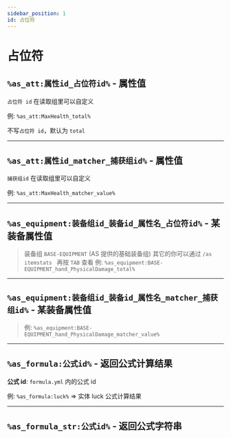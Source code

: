 ```yaml
---
sidebar_position: 1
id: 占位符
---
```


# 占位符

## `%as_att:属性id_占位符id%` - 属性值

`占位符 id` 在读取组里可以自定义

例: `%as_att:MaxHealth_total%`

不写`占位符 id`，默认为 `total`

---

## `%as_att:属性id_matcher_捕获组id%` - 属性值

`捕获组id` 在读取组里可以自定义

例: `%as_att:MaxHealth_matcher_value%`

---

## `%as_equipment:装备组id_装备id_属性名_占位符id%` - 某装备属性值

> 装备组 `BASE-EQUIPMENT` (AS 提供的基础装备组)
> 其它的你可以通过 `/as itemstats ` 再按 `TAB` 查看
> 例: `%as_equipment:BASE-EQUIPMENT_hand_PhysicalDamage_total%`

---

## `%as_equipment:装备组id_装备id_属性名_matcher_捕获组id%` - 某装备属性值

> 例: `%as_equipment:BASE-EQUIPMENT_hand_PhysicalDamage_matcher_value%`

---

## `%as_formula:公式id%` - 返回公式计算结果

**公式 id**: `formula.yml` 内的公式 id

例: `%as_formula:luck%` => 实体 luck 公式计算结果

---

## `%as_formula_str:公式id%` - 返回公式字符串
